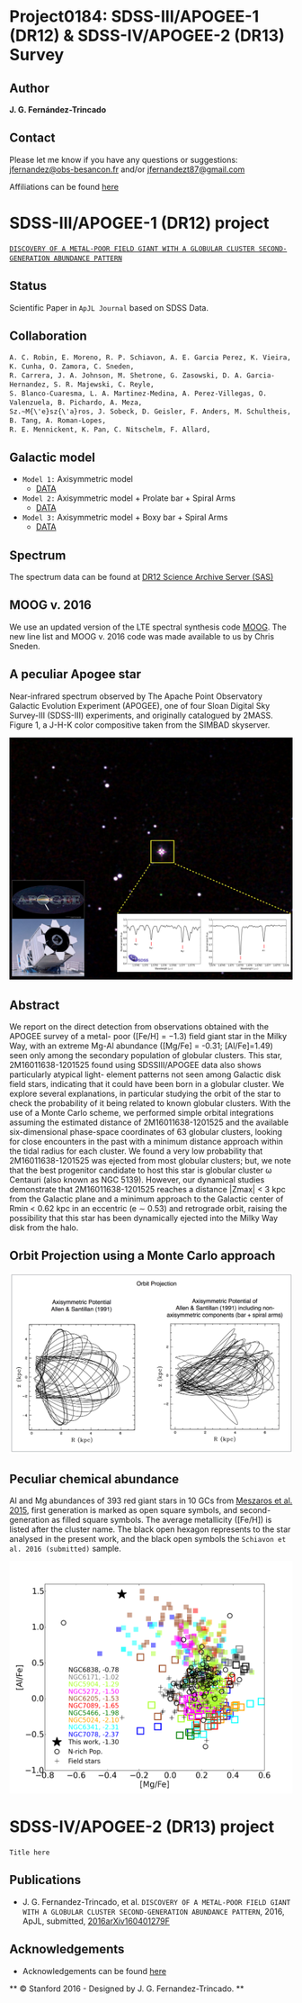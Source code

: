 Project0184: SDSS-III/APOGEE-1 (DR12) & SDSS-IV/APOGEE-2 (DR13) Survey 
===

Author
--
**J. G. Fernández-Trincado**

Contact
--

Please let me know if you have any questions or suggestions: jfernandez@obs-besancon.fr and/or jfernandezt87@gmail.com

Affiliations can be found [here](https://github.com/Fernandez-Trincado/SDSS-IV-Project0184/blob/master/Affiliations.md)

SDSS-III/APOGEE-1 (DR12) project
===

[`DISCOVERY OF A METAL-POOR FIELD GIANT WITH A GLOBULAR CLUSTER SECOND-GENERATION ABUNDANCE PATTERN`](http://arxiv.org/abs/1604.01279)

Status
--

Scientific Paper in `ApJL Journal` based on SDSS Data.

Collaboration
---

    A. C. Robin, E. Moreno, R. P. Schiavon, A. E. Garcia Perez, K. Vieira, K. Cunha, O. Zamora, C. Sneden,
    R. Carrera, J. A. Johnson, M. Shetrone, G. Zasowski, D. A. Garcia-Hernandez, S. R. Majewski, C. Reyle, 
    S. Blanco-Cuaresma, L. A. Martinez-Medina, A. Perez-Villegas, O. Valenzuela, B. Pichardo, A. Meza, 
    Sz.~M{\'e}sz{\'a}ros, J. Sobeck, D. Geisler, F. Anders, M. Schultheis, B. Tang, A. Roman-Lopes, 
    R. E. Mennickent, K. Pan, C. Nitschelm, F. Allard, 
    
Galactic model
---
 * `Model 1:` Axisymmetric model 
    * [DATA](https://raw.githubusercontent.com/Fernandez-Trincado/SDSS-IV-Project0184/master/dat.ax.bprol.KinPec.en2016.gauss.1) 
 * `Model 2:` Axisymmetric model + Prolate bar + Spiral Arms
    * [DATA](https://raw.githubusercontent.com/Fernandez-Trincado/SDSS-IV-Project0184/master/dat.nax3.bprol.KinPec.en2016.gauss.1) 
 * `Model 3:` Axisymmetric model + Boxy bar + Spiral Arms
    * [DATA](https://raw.githubusercontent.com/Fernandez-Trincado/SDSS-IV-Project0184/master/dat.nax3.bsup.KinPec.en2016.gauss.1) 

Spectrum
---

The spectrum data can be found at [DR12 Science Archive Server (SAS)](http://dr12.sdss3.org/irSpectrumDetail?commiss=0&locid=4520&show_aspcap=True&apogeeid=2M16011638-1201525)

MOOG v. 2016
---

We use an updated version of the LTE spectral synthesis code [MOOG](http://www.as.utexas.edu/~chris/). The new line list and MOOG v. 2016 code was made available to us by Chris Sneden. 

A peculiar Apogee star
--
Near-infrared spectrum observed by The Apache Point Observatory Galactic Evolution Experiment (APOGEE), one of four Sloan Digital Sky Survey-III (SDSS-III) experiments, and originally catalogued by 2MASS. Figure 1, a J-H-K color compositive taken from the SIMBAD skyserver.

![Apogee](https://github.com/Fernandez-Trincado/SDSS-IV-Project0184/blob/master/Figures/PeculiarStar.png "Apogee")

Abstract
---

We report on the direct detection from observations obtained with the APOGEE survey of a metal- poor ([Fe/H] = −1.3) field giant star in the Milky Way, with an extreme Mg-Al abundance ([Mg/Fe] = -0.31; [Al/Fe]=1.49) seen only among the secondary population of globular clusters. This star, 2M16011638-1201525 found using SDSSIII/APOGEE data also shows particularly atypical light- element patterns not seen among Galactic disk field stars, indicating that it could have been born in a globular cluster. We explore several explanations, in particular studying the orbit of the star to check the probability of it being related to known globular clusters. With the use of a Monte Carlo scheme, we performed simple orbital integrations assuming the estimated distance of 2M16011638-1201525 and the available six-dimensional phase-space coordinates of 63 globular clusters, looking for close encounters in the past with a minimum distance approach within the tidal radius for each cluster. We found a very low probability that 2M16011638-1201525 was ejected from most globular clusters; but, we note that the best progenitor candidate to host this star is globular cluster ω Centauri (also known as NGC 5139). However, our dynamical studies demonstrate that 2M16011638-1201525 reaches a distance |Zmax| < 3 kpc from the Galactic plane and a minimum approach to the Galactic center of Rmin < 0.62 kpc in an eccentric (e ∼ 0.53) and retrograde orbit, raising the possibility that this star has been dynamically ejected into the Milky Way disk from the halo.

Orbit Projection using a Monte Carlo approach
---

![Figure2](https://github.com/Fernandez-Trincado/SDSS-IV-Project0184/blob/master/Figures/OrbitProjectionApogee.png)

Peculiar chemical abundance
---
Al and Mg abundances of 393 red giant stars in 10 GCs from [Meszaros et al. 2015](http://adsabs.harvard.edu/abs/2015AJ....149..153M), first generation is marked as open square symbols, and second-generation as filled square symbols. The average metallicity ([Fe/H]) is listed after the cluster name.  The black open hexagon represents to the star analysed in the present work, and the black open symbols the `Schiavon et al. 2016 (submitted)` sample.

![Figure3](https://github.com/Fernandez-Trincado/SDSS-IV-Project0184/blob/master/Figures/Figure2.png)




SDSS-IV/APOGEE-2 (DR13) project
===

`Title here`




Publications
--

* J. G. Fernandez-Trincado, et al. `DISCOVERY OF A METAL-POOR FIELD GIANT WITH A GLOBULAR CLUSTER SECOND-GENERATION ABUNDANCE PATTERN`, 2016, ApJL, submitted, [2016arXiv160401279F](http://arxiv.org/abs/1604.01279)

Acknowledgements
--

 * Acknowledgements can be found [here](https://github.com/Fernandez-Trincado/SDSS-IV-Project0184/blob/master/Acknowledgements.md)


** © Stanford 2016 - Designed by J. G. Fernandez-Trincado. **
